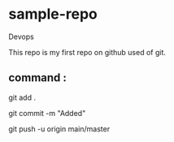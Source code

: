 # sample-repo
Devops 

This repo is my first repo on github used of git.

## command :

git add .

git commit -m "Added"

git push -u origin main/master 
